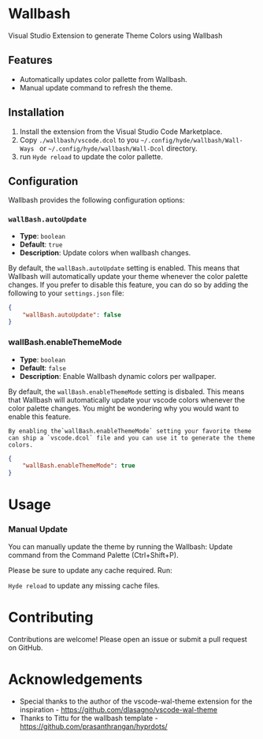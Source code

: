 # Wallbash

Visual Studio Extension to generate Theme Colors using Wallbash

## Features

- Automatically updates color pallette from Wallbash.
- Manual update command to refresh the theme.

## Installation

1. Install the extension from the Visual Studio Code Marketplace.
2. Copy `./wallbash/vscode.dcol` to you `~/.config/hyde/wallbash/Wall-Ways ` or `~/.config/hyde/wallbash/Wall-Dcol` directory.
3. run `Hyde reload` to update the color pallette.

## Configuration

Wallbash provides the following configuration options:

### `wallBash.autoUpdate`

- **Type**: `boolean`
- **Default**: `true`
- **Description**: Update colors when wallbash changes.

By default, the `wallBash.autoUpdate` setting is enabled. This means that Wallbash will automatically update your theme whenever the color palette changes. If you prefer to disable this feature, you can do so by adding the following to your `settings.json` file:

```json
{
    "wallBash.autoUpdate": false
}

```

### wallBash.enableThemeMode

- **Type**: `boolean`
- **Default**: `false`
- **Description**: Enable Wallbash dynamic colors per wallpaper.

By default, the `wallBash.enableThemeMode` setting is disbaled. This means that Wallbash will automatically update your vscode colors whenever the color palette changes.
You might be wondering why you would want to enable this feature.

    By enabling the`wallBash.enableThemeMode` setting your favorite theme can ship a `vscode.dcol` file and you can use it to generate the theme colors.

```json
{
    "wallBash.enableThemeMode": true
}

```

# Usage

### Manual Update

You can manually update the theme by running the Wallbash: Update command from the Command Palette (Ctrl+Shift+P).

Please be sure to update any cache required. Run:

`Hyde reload` to update any missing cache files.

# Contributing

Contributions are welcome! Please open an issue or submit a pull request on GitHub.

# Acknowledgements

* Special thanks to the author of the vscode-wal-theme extension for the inspiration - https://github.com/dlasagno/vscode-wal-theme
* Thanks to Tittu for the wallbash template -  https://github.com/prasanthrangan/hyprdots/

